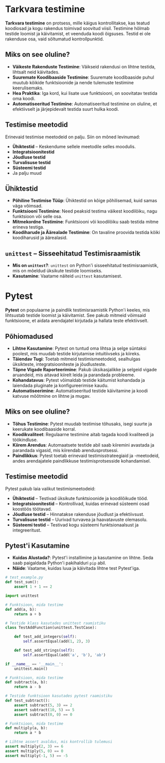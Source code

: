 # Tarkvara testimine

**Tarkvara testimine** on protsess, mille käigus kontrollitakse, kas teatud koodiosad ja kogu rakendus toimivad soovitud viisil. Testimine hõlmab testide loomist ja käivitamist, et veenduda koodi õigsuses. Testid ei ole rakenduse osa, vaid sõltumatud kontrollpunktid.

## Miks on see oluline?

- **Väikeste Rakenduste Testimine**: Väikseid rakendusi on lihtne testida, lihtsalt neid käivitades.
- **Suuremate Koodibaaside Testimine**: Suuremate koodibaaside puhul muutub kõikide funktsioonide ja nende tulemuste testimine keerulisemaks.
- **Hea Praktika**: Iga kord, kui lisate uue funktsiooni, on soovitatav testida oma koodi.
- **Automatiseeritud Testimine**: Automatiseeritud testimine on oluline, et efektiivselt ja järjepidevalt testida suurt hulka koodi.

## Testimise meetodid

Erinevaid testimise meetodeid on palju. Siin on mõned levinumad:
- **Ühiktestid** – Keskendume sellele meetodile selles moodulis.
- **Integratsioonitestid**
- **Jõudluse testid**
- **Turvalisuse testid**
- **Süsteemi testid**
- Ja palju muud

## Ühiktestid

- **Põhiline Testimise Tüüp**: Ühiktestid on kõige põhilisemad, kuid samas väga võimsad.
- **Funktsiooni Testimine**: Need peaksid testima väikest koodilõiku, nagu funktsioon või selle osa.
- **Mitmekordne Testimine**: Funktsiooni või koodilõiku saab testida mitme erineva testiga.
- **Koodiharude ja Äärealade Testimine**: On tavaline proovida testida kõiki koodiharusid ja äärealasid.

## `unittest` – Sisseehitatud Testimisraamistik

- **Mis on `unittest`?**: `unittest` on Python'i sisseehitatud testimisraamistik, mis on mõeldud üksikute testide loomiseks.
- **Kasutamine**: Vaatame näiteid `unittest` kasutamisest.


# Pytest

**Pytest** on populaarne ja paindlik testimisraamistik Python'i keeles, mis lihtsustab testide loomist ja käivitamist. See pakub mitmeid võimsaid funktsioone, et aidata arendajatel kirjutada ja hallata teste efektiivselt.

## Põhiomadused

- **Lihtne Kasutamine**: Pytest on tuntud oma lihtsa ja selge süntaksi poolest, mis muudab testide kirjutamise intuitiivseks ja kiireks.
- **Täiendav Tugi**: Toetab mitmeid testimismeetodeid, sealhulgas üksikteste, integratsiooniteste ja jõudlusteste.
- **Täpne Vigade Raporteerimine**: Pakub üksikasjalikke ja selgeid vigade aruandeid, mis aitavad kiirelt leida ja parandada probleeme.
- **Kohandatavus**: Pytest võimaldab testide käitumist kohandada ja laiendada pluginate ja konfigureerimise kaudu.
- **Automatiseerimine**: Automatiseeritud testide käivitamine ja koodi katvuse mõõtmine on lihtne ja mugav.

## Miks on see oluline?

- **Tõhus Testimine**: Pytest muudab testimise tõhusaks, isegi suurte ja keerukate koodibaaside korral.
- **Koodikvaliteet**: Regulaarne testimine aitab tagada koodi kvaliteedi ja töökindluse.
- **Kiirem Arendus**: Automaatsete testide abil saab kiiremini avastada ja parandada vigasid, mis kiirendab arendusprotsessi.
- **Paindlikkus**: Pytest toetab erinevaid testimisstrateegiaid ja -meetodeid, andes arendajatele paindlikkuse testimisprotsesside kohandamisel.

## Testimise meetodid

Pytest pakub laia valikut testimismeetodeid:
- **Ühiktestid** – Testivad üksikute funktsioonide ja koodilõikude tööd.
- **Integratsioonitestid** – Kontrollivad, kuidas erinevad süsteemi osad koostöös töötavad.
- **Jõudluse testid** – Hinnatakse rakenduse jõudlust ja efektiivsust.
- **Turvalisuse testid** – Uurivad turvavea ja haavatavuste olemasolu.
- **Süsteemi testid** – Testivad kogu süsteemi funktsionaalsust ja integreeritust.

## Pytest'i Kasutamine

- **Kuidas Alustada?**: Pytest'i installimine ja kasutamine on lihtne. Seda saab paigaldada Python'i pakihalduri `pip` abil.
- **Näide**: Vaatame, kuidas luua ja käivitada lihtne test Pytest'iga.

```python
# test_example.py
def test_sum():
    assert 1 + 1 == 2
```

```python
import unittest

# Funktsioon, mida testime
def add(a, b):
    return a + b

# Testide klass kasutades unittest raamistiku
class TestAddFunction(unittest.TestCase):

    def test_add_integers(self):
        self.assertEqual(add(1, 2), 3)

    def test_add_strings(self):
        self.assertEqual(add('a', 'b'), 'ab')

if __name__ == '__main__':
    unittest.main()

```

```python
# Funktsioon, mida testime
def subtract(a, b):
    return a - b

# Testide funktsioon kasutades pytest raamistiku
def test_subtract():
    assert subtract(5, 3) == 2
    assert subtract(10, 5) == 5
    assert subtract(0, 0) == 0

```

```python
# Funktsioon, mida testime
def multiply(a, b):
    return a * b

# Lihtne assert avaldus, mis kontrollib tulemusi
assert multiply(2, 3) == 6
assert multiply(5, 0) == 0
assert multiply(-1, 5) == -5

```
